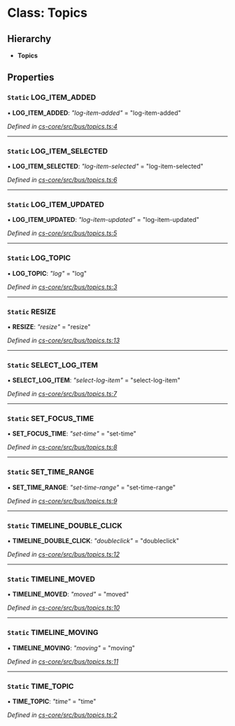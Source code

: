# Class: Topics

## Hierarchy

* **Topics**

## Properties

### `Static` LOG_ITEM_ADDED

▪ **LOG_ITEM_ADDED**: *"log-item-added"* = "log-item-added"

*Defined in [cs-core/src/bus/topics.ts:4](https://github.com/RichardHovenkamp/csnext/blob/c891e154/packages/cs-core/src/bus/topics.ts#L4)*

___

### `Static` LOG_ITEM_SELECTED

▪ **LOG_ITEM_SELECTED**: *"log-item-selected"* = "log-item-selected"

*Defined in [cs-core/src/bus/topics.ts:6](https://github.com/RichardHovenkamp/csnext/blob/c891e154/packages/cs-core/src/bus/topics.ts#L6)*

___

### `Static` LOG_ITEM_UPDATED

▪ **LOG_ITEM_UPDATED**: *"log-item-updated"* = "log-item-updated"

*Defined in [cs-core/src/bus/topics.ts:5](https://github.com/RichardHovenkamp/csnext/blob/c891e154/packages/cs-core/src/bus/topics.ts#L5)*

___

### `Static` LOG_TOPIC

▪ **LOG_TOPIC**: *"log"* = "log"

*Defined in [cs-core/src/bus/topics.ts:3](https://github.com/RichardHovenkamp/csnext/blob/c891e154/packages/cs-core/src/bus/topics.ts#L3)*

___

### `Static` RESIZE

▪ **RESIZE**: *"resize"* = "resize"

*Defined in [cs-core/src/bus/topics.ts:13](https://github.com/RichardHovenkamp/csnext/blob/c891e154/packages/cs-core/src/bus/topics.ts#L13)*

___

### `Static` SELECT_LOG_ITEM

▪ **SELECT_LOG_ITEM**: *"select-log-item"* = "select-log-item"

*Defined in [cs-core/src/bus/topics.ts:7](https://github.com/RichardHovenkamp/csnext/blob/c891e154/packages/cs-core/src/bus/topics.ts#L7)*

___

### `Static` SET_FOCUS_TIME

▪ **SET_FOCUS_TIME**: *"set-time"* = "set-time"

*Defined in [cs-core/src/bus/topics.ts:8](https://github.com/RichardHovenkamp/csnext/blob/c891e154/packages/cs-core/src/bus/topics.ts#L8)*

___

### `Static` SET_TIME_RANGE

▪ **SET_TIME_RANGE**: *"set-time-range"* = "set-time-range"

*Defined in [cs-core/src/bus/topics.ts:9](https://github.com/RichardHovenkamp/csnext/blob/c891e154/packages/cs-core/src/bus/topics.ts#L9)*

___

### `Static` TIMELINE_DOUBLE_CLICK

▪ **TIMELINE_DOUBLE_CLICK**: *"doubleclick"* = "doubleclick"

*Defined in [cs-core/src/bus/topics.ts:12](https://github.com/RichardHovenkamp/csnext/blob/c891e154/packages/cs-core/src/bus/topics.ts#L12)*

___

### `Static` TIMELINE_MOVED

▪ **TIMELINE_MOVED**: *"moved"* = "moved"

*Defined in [cs-core/src/bus/topics.ts:10](https://github.com/RichardHovenkamp/csnext/blob/c891e154/packages/cs-core/src/bus/topics.ts#L10)*

___

### `Static` TIMELINE_MOVING

▪ **TIMELINE_MOVING**: *"moving"* = "moving"

*Defined in [cs-core/src/bus/topics.ts:11](https://github.com/RichardHovenkamp/csnext/blob/c891e154/packages/cs-core/src/bus/topics.ts#L11)*

___

### `Static` TIME_TOPIC

▪ **TIME_TOPIC**: *"time"* = "time"

*Defined in [cs-core/src/bus/topics.ts:2](https://github.com/RichardHovenkamp/csnext/blob/c891e154/packages/cs-core/src/bus/topics.ts#L2)*
